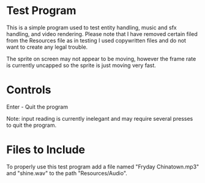 # Test Program
 This is a simple program used to test entity handling,
 music and sfx handling, and video rendering. Please
 note that I have removed certain filed from the Resources
 file as in testing I used copywritten files and do not
 want to create any legal trouble.
 
 The sprite on screen may not appear to be moving, however
 the frame rate is currently uncapped so the sprite is just
 moving very fast.

# Controls
 Enter - Quit the program
 
 Note: input reading is currently
 inelegant and may require several presses to quit the
 program.

# Files to Include
 To properly use this test program add a file named
 "Fryday Chinatown.mp3" and "shine.wav" to the path
 "Resources/Audio".